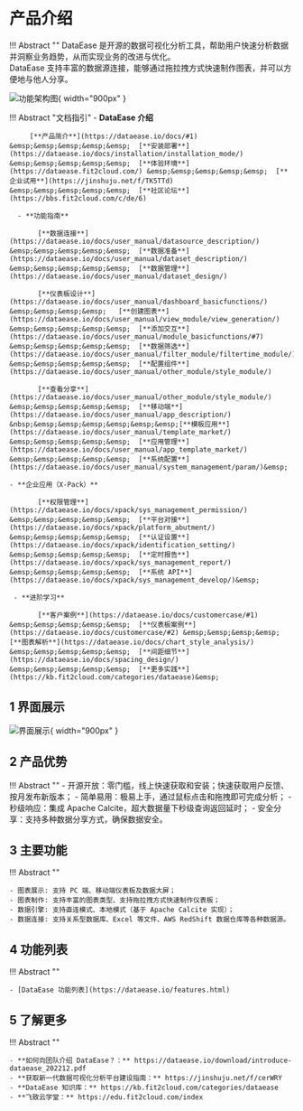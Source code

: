 # 产品介绍

!!! Abstract ""
    DataEase 是开源的数据可视化分析工具，帮助用户快速分析数据并洞察业务趋势，从而实现业务的改进与优化。  
    DataEase 支持丰富的数据源连接，能够通过拖拉拽方式快速制作图表，并可以方便地与他人分享。

![功能架构图](./img/index/DataEase功能架构图.jpg){ width="900px" }


!!! Abstract "文档指引"
    - **DataEase 介绍**    

         [**产品简介**](https://dataease.io/docs/#1) &emsp;&emsp;&emsp;&emsp;&emsp;  [**安装部署**](https://dataease.io/docs/installation/installation_mode/) &emsp;&emsp;&emsp;&emsp;&emsp;  [**体验环境**](https://dataease.fit2cloud.com/) &emsp;&emsp;&emsp;&emsp;&emsp;  [**企业试用**](https://jinshuju.net/f/TK5TTd) &emsp;&emsp;&emsp;&emsp;&emsp;  [**社区论坛**](https://bbs.fit2cloud.com/c/de/6)

      - **功能指南**

           [**数据连接**](https://dataease.io/docs/user_manual/datasource_description/) &emsp;&emsp;&emsp;&emsp;&emsp;  [**数据准备**](https://dataease.io/docs/user_manual/dataset_description/) &emsp;&emsp;&emsp;&emsp;&emsp;  [**数据管理**](https://dataease.io/docs/user_manual/dataset_design/)  

           [**仪表板设计**](https://dataease.io/docs/user_manual/dashboard_basicfunctions/)  &emsp;&emsp;&emsp;&emsp;   [**创建图表**](https://dataease.io/docs/user_manual/view_module/view_generation/) &emsp;&emsp;&emsp;&emsp;&emsp;  [**添加交互**](https://dataease.io/docs/user_manual/module_basicfunctions/#7) &emsp;&emsp;&emsp;&emsp;&emsp;  [**数据筛选**](https://dataease.io/docs/user_manual/filter_module/filtertime_module/) &emsp;&emsp;&emsp;&emsp;&emsp;  [**配置组件**](https://dataease.io/docs/user_manual/other_module/style_module/)

           [**查看分享**](https://dataease.io/docs/user_manual/other_module/style_module/) &emsp;&emsp;&emsp;&emsp;&emsp;  [**移动端**](https://dataease.io/docs/user_manual/app_description/)   &nbsp;&emsp;&emsp;&emsp;&emsp;&emsp;&emsp;[**模板应用**](https://dataease.io/docs/user_manual/template_market/) &emsp;&emsp;&emsp;&emsp;&emsp;  [**应用管理**](https://dataease.io/docs/user_manual/app_template_market/) &emsp;&emsp;&emsp;&emsp;&emsp;  [**系统配置**](https://dataease.io/docs/user_manual/system_management/param/)&emsp;

    - **企业应用（X-Pack）**

           [**权限管理**](https://dataease.io/docs/xpack/sys_management_permission/) &emsp;&emsp;&emsp;&emsp;&emsp;  [**平台对接**](https://dataease.io/docs/xpack/platform_abutment/) &emsp;&emsp;&emsp;&emsp;&emsp;  [**认证设置**](https://dataease.io/docs/xpack/identification_setting/) &emsp;&emsp;&emsp;&emsp;&emsp;  [**定时报告**](https://dataease.io/docs/xpack/sys_management_report/) &emsp;&emsp;&emsp;&emsp;&emsp;  [**系统 API**](https://dataease.io/docs/xpack/sys_management_develop/)&emsp;

     - **进阶学习** 

           [**客户案例**](https://dataease.io/docs/customercase/#1) &emsp;&emsp;&emsp;&emsp;&emsp;  [**仪表板案例**](https://dataease.io/docs/customercase/#2) &emsp;&emsp;&emsp;&emsp;  [**图表解析**](https://dataease.io/docs/chart_style_analysis/) &emsp;&emsp;&emsp;&emsp;&emsp;  [**间距细节**](https://dataease.io/docs/spacing_design/) &emsp;&emsp;&emsp;&emsp;&emsp;  [**更多实践**](https://kb.fit2cloud.com/categories/dataease)&emsp;

## 1 界面展示

![界面展示](./img/index/界面展示.gif){ width="900px" }

## 2 产品优势

!!! Abstract ""
    - 开源开放：零门槛，线上快速获取和安装；快速获取用户反馈、按月发布新版本；
    - 简单易用：极易上手，通过鼠标点击和拖拽即可完成分析；
    - 秒级响应：集成 Apache Calcite，超大数据量下秒级查询返回延时；
    - 安全分享：支持多种数据分享方式，确保数据安全。

## 3 主要功能

!!! Abstract ""

    - 图表展示: 支持 PC 端、移动端仪表板及数据大屏；
    - 图表制作: 支持丰富的图表类型、支持拖拉拽方式快速制作仪表板；
    - 数据引擎: 支持直连模式、本地模式（基于 Apache Calcite 实现）；
    - 数据连接: 支持关系型数据库、Excel 等文件、AWS RedShift 数据仓库等各种数据源。

## 4 功能列表

!!! Abstract ""

    - [DataEase 功能列表](https://dataease.io/features.html)

## 5 了解更多

!!! Abstract ""

    - **如何向团队介绍 DataEase？：** https://dataease.io/download/introduce-dataease_202212.pdf
    - **获取新一代数据可视化分析平台建设指南：** https://jinshuju.net/f/cerWRY
    - **DataEase 知识库：** https://kb.fit2cloud.com/categories/dataease
    - **飞致云学堂：** https://edu.fit2cloud.com/index